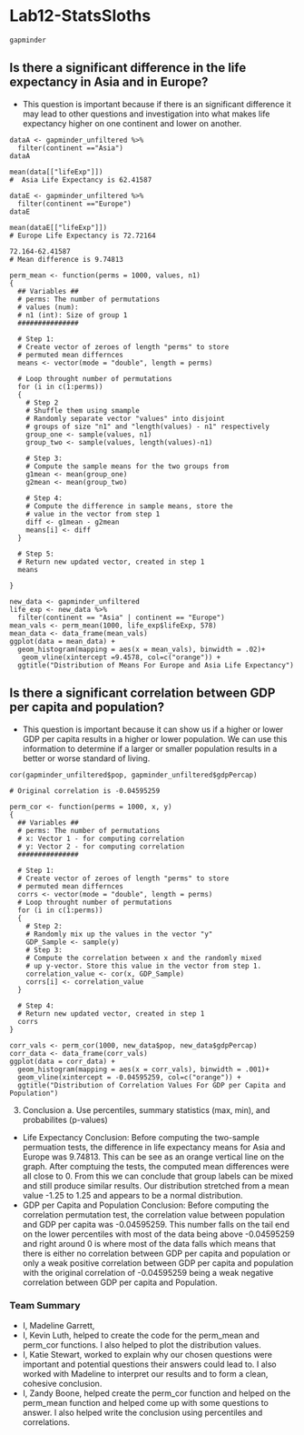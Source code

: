 # Lab12-StatsSloths

```{r}
gapminder
```


## Is there a significant difference in the life expectancy in Asia and in Europe?
* This question is important because if there is an significant difference it may lead to other questions and investigation into what makes life expectancy higher on one continent and lower on another.

```{r}
dataA <- gapminder_unfiltered %>%
  filter(continent =="Asia")
dataA

mean(data[["lifeExp"]])
#  Asia Life Expectancy is 62.41587

dataE <- gapminder_unfiltered %>%
  filter(continent =="Europe")
dataE

mean(dataE[["lifeExp"]])
# Europe Life Expectancy is 72.72164

72.164-62.41587
# Mean difference is 9.74813
```


```{r}
perm_mean <- function(perms = 1000, values, n1)
{
  ## Variables ##
  # perms: The number of permutations 
  # values (num): 
  # n1 (int): Size of group 1
  ###############
  
  # Step 1:
  # Create vector of zeroes of length "perms" to store
  # permuted mean differnces
  means <- vector(mode = "double", length = perms)
  
  # Loop throught number of permutations
  for (i in c(1:perms))
  {
    # Step 2
    # Shuffle them using smample
    # Randomly separate vector "values" into disjoint 
    # groups of size "n1" and "length(values) - n1" respectively
    group_one <- sample(values, n1)
    group_two <- sample(values, length(values)-n1)
    
    # Step 3:
    # Compute the sample means for the two groups from
    g1mean <- mean(group_one)
    g2mean <- mean(group_two)
    
    # Step 4: 
    # Compute the difference in sample means, store the
    # value in the vector from step 1
    diff <- g1mean - g2mean
    means[i] <- diff
  }
  
  # Step 5:
  # Return new updated vector, created in step 1
  means
  
}

new_data <- gapminder_unfiltered
life_exp <- new_data %>%
  filter(continent == "Asia" | continent == "Europe")
mean_vals <- perm_mean(1000, life_exp$lifeExp, 578)
mean_data <- data_frame(mean_vals)
ggplot(data = mean_data) +
  geom_histogram(mapping = aes(x = mean_vals), binwidth = .02)+ 
   geom_vline(xintercept =9.4578, col=c("orange")) +
  ggtitle("Distribution of Means For Europe and Asia Life Expectancy")
```
## Is there a significant correlation between GDP per capita and population? 
* This question is important because it can show us if a higher or lower GDP per capita results in a higher or lower population. We can use this information to determine if a larger or smaller population results in a better or worse standard of living.
```{r}
cor(gapminder_unfiltered$pop, gapminder_unfiltered$gdpPercap)

# Original correlation is -0.04595259
```
```{r}
perm_cor <- function(perms = 1000, x, y)
{
  ## Variables ##
  # perms: The number of permutations 
  # x: Vector 1 - for computing correlation
  # y: Vector 2 - for computing correlation
  ###############
  
  # Step 1:
  # Create vector of zeroes of length "perms" to store
  # permuted mean differnces
  corrs <- vector(mode = "double", length = perms)
  # Loop throught number of permutations
  for (i in c(1:perms))
  {
    # Step 2:
    # Randomly mix up the values in the vector "y"
    GDP_Sample <- sample(y)
    # Step 3:
    # Compute the correlation between x and the randomly mixed
    # up y-vector. Store this value in the vector from step 1.
    correlation_value <- cor(x, GDP_Sample)
    corrs[i] <- correlation_value
  }
  
  # Step 4:
  # Return new updated vector, created in step 1
  corrs
}

corr_vals <- perm_cor(1000, new_data$pop, new_data$gdpPercap)
corr_data <- data_frame(corr_vals)
ggplot(data = corr_data) +
  geom_histogram(mapping = aes(x = corr_vals), binwidth = .001)+
  geom_vline(xintercept = -0.04595259, col=c("orange")) +
  ggtitle("Distribution of Correlation Values For GDP per Capita and Population")
```
3. Conclusion 
a. Use percentiles, summary statistics (max, min), and probabilites (p-values)
* Life Expectancy Conclusion: Before computing the two-sample permuation tests, the difference in life expectancy means for Asia and Europe was 9.74813. This can be see as an orange vertical line on the graph. After comptuing the tests, the computed mean differences were all close to 0. From this we can conclude that group labels can be mixed and still produce similar results. Our distribution stretched from a mean value -1.25 to 1.25 and appears to be a normal distribution.
* GDP per Capita and Population Conclusion: Before computing the correlation permutation test, the correlation value between population and GDP per capita was -0.04595259. This number falls on the tail end on the lower percentiles with most of the data being above -0.04595259 and right around 0 is where most of the data falls which means that there is either no correlation between GDP per capita and population or only a weak positive correlation between GDP per capita and population with the original correlation of -0.04595259 being a weak negative correlation between GDP per capita and Population.

### Team Summary
* I, Madeline Garrett,
* I, Kevin Luth, helped to create the code for the perm_mean and perm_cor functions. I also helped to plot the distribution values.
* I, Katie Stewart, worked to explain why our chosen questions were important and potential questions their answers could lead to. I also worked with Madeline to interpret our results and to form a clean, cohesive conclusion.
* I, Zandy Boone, helped create the perm_cor function and helped on the perm_mean function and helped come up with some questions to answer. I also helped write the conclusion using percentiles and correlations.



